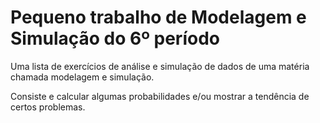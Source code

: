 # Pequeno trabalho de Modelagem e Simulação do 6º período

Uma lista de exercícios de análise e simulação de dados de uma matéria chamada modelagem e simulação.

Consiste e calcular algumas probabilidades e/ou mostrar a tendência de certos problemas.
